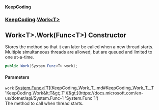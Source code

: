 #### [KeepCoding](index.md 'index')
### [KeepCoding](KeepCoding.md 'KeepCoding').[Work&lt;T&gt;](KeepCoding_Work_T_.md 'KeepCoding.Work&lt;T&gt;')
## Work&lt;T&gt;.Work(Func&lt;T&gt;) Constructor
Stores the method so that it can later be called when a new thread starts. Multiple simultaneous threads are allowed, but are queued and limited to one at-a-time.  
```csharp
public Work(System.Func<T> work);
```
#### Parameters
<a name='KeepCoding_Work_T__Work(System_Func_T_)_work'></a>
`work` [System.Func&lt;](https://docs.microsoft.com/en-us/dotnet/api/System.Func-1 'System.Func`1')[T](KeepCoding_Work_T_.md#KeepCoding_Work_T__T 'KeepCoding.Work&lt;T&gt;.T')[&gt;](https://docs.microsoft.com/en-us/dotnet/api/System.Func-1 'System.Func`1')  
The method to call when thread starts.
  
